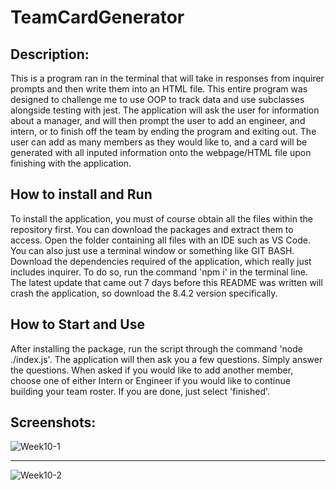 # TeamCardGenerator

## Description:

This is a program ran in the terminal that will take in responses from inquirer prompts and then write them into an HTML file. 
This entire program was designed to challenge me to use OOP to track data and use subclasses alongside testing with jest. 
The application will ask the user for information about a manager, and will then prompt the user to add an engineer, and intern,
or to finish off the team by ending the program and exiting out. The user can add as many members as they would like to, and a 
card will be generated with all inputed information onto the webpage/HTML file upon finishing with the application. 

## How to install and Run

To install the application, you must of course obtain all the files within the repository first. You can download the packages and
extract them to access. Open the folder containing all files with an IDE such as VS Code. You can also just use a terminal window
or something like GIT BASH. Download the dependencies required of the application, which really just includes inquirer. To do so, 
run the command 'npm i' in the terminal line. The latest update that came out 7 days before this README was written will crash the
application, so download the 8.4.2 version specifically.

## How to Start and Use

After installing the package, run the script through the command 'node ./index.js'. The application will then ask you a few questions. 
Simply answer the questions. When asked if you would like to add another member, choose one of either Intern or Engineer if you would
like to continue building your team roster. If you are done, just select 'finished'. 

## Screenshots: 


![Week10-1](https://user-images.githubusercontent.com/102272276/175770070-995db246-bc1c-4858-a435-dddb784d9681.PNG)

------------------------------------

![Week10-2](https://user-images.githubusercontent.com/102272276/175770074-92f513fa-aad6-4b62-8bef-93692db0dd6d.PNG)
